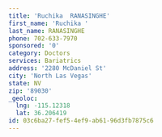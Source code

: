 ```yaml
---
title: 'Ruchika  RANASINGHE'
first_name: 'Ruchika '
last_name: RANASINGHE
phone: 702-633-7970
sponsored: '0'
category: Doctors
services: Bariatrics
address: '2280 McDaniel St'
city: 'North Las Vegas'
state: NV
zip: '89030'
_geoloc:
  lng: -115.12318
  lat: 36.206419
id: 03c6ba27-fef5-4ef9-ab61-96d3fb7875c6
---
```

